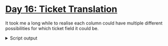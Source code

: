 # [Day 16: Ticket Translation](https://adventofcode.com/2020/day/16)

It took me a long while to realise each column could have multiple different possibilities for which ticket field it could be.

<details><summary>Script output</summary>

```
❯ python .\python\
AoC 2020: day 16 - Ticket Translation
Python 3.8.5

Test cases
1.1 pass
2.1 pass

Answers
Part 1: 29019
Part 2: 517827547723
```

</details>
